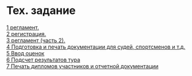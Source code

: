 <h1>Тех. задание</h1>
<div><a href="docs/1.md" title="" target="">1 регламент.</a></div>
<div><a href="docs/2.md" title="" target="">2 регистрация.</a></div>
<div><a href="docs/3.md" title="" target="">3 регламент (часть 2).</a></div>
<div><a href="docs/4.md" title="" target="">4 Подготовка и печать документации для судей, спортсменов и т.д.</a></div>
<div><a href="docs/5.md" title="" target="">5 Ввод оценок</a></div>
<div><a href="docs/6.md" title="" target="">6 Подсчет результатов тура</a></div>
<div><a href="docs/7.md" title="" target="">7 Печать дипломов участников и отчетной документации</a></div>
